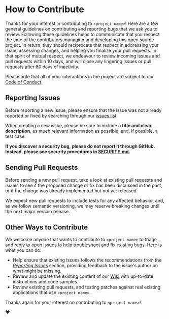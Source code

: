 # How to Contribute

Thanks for your interest in contributing to `<project name>`! Here are a few general guidelines on contributing and
reporting bugs that we ask you to review. Following these guidelines helps to communicate that you respect the time of
the contributors managing and developing this open source project. In return, they should reciprocate that respect in
addressing your issue, assessing changes, and helping you finalize your pull requests. In that spirit of mutual respect,
we endeavour to review incoming issues and pull requests within 10 days, and will close any lingering issues or pull
requests after 60 days of inactivity.

Please note that all of your interactions in the project are subject to our [Code of Conduct](CODE_OF_CONDUCT.md).

## Reporting Issues

Before reporting a new issue, please ensure that the issue was not already reported or fixed by searching through our
[issues list](https://github.com/org_name/repo_name/issues).

When creating a new issue, please be sure to include a **title and clear description**, as much relevant information as
possible, and, if possible, a test case.

**If you discover a security bug, please do not report it through GitHub. Instead, please see security procedures in
[SECURITY.md](SECURITY.md).**

## Sending Pull Requests

Before sending a new pull request, take a look at existing pull requests and issues to see if the proposed change or fix
has been discussed in the past, or if the change was already implemented but not yet released.

We expect new pull requests to include tests for any affected behavior, and, as we follow semantic versioning, we may
reserve breaking changes until the next major version release.

## Other Ways to Contribute

We welcome anyone that wants to contribute to `<project name>` to triage and reply to open issues to help troubleshoot
and fix existing bugs. Here is what you can do:

* Help ensure that existing issues follows the recommendations from the _[Reporting Issues](#reporting-issues)_ section,
  providing feedback to the issue's author on what might be missing.
* Review and update the existing content of our [Wiki](https://github.com/org_name/repo_name/wiki) with up-to-date
  instructions and code samples.
* Review existing pull requests, and testing patches against real existing applications that use `<project name>`.

Thanks again for your interest on contributing to `<project name>`!

:heart:

